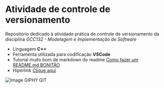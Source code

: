 # Atividade de controle de versionamento

Repositório dedicado à atividade prática de controle de versionamento da disciplina <i>GCC132 - Modelagem e Implementação de Software</i>

- Linguagem <b>C++</b>
- Ferramenta utilizada para codificação <b>VSCode</b>
- Tutorial muito bom de markdown do readme [Como fazer um README.md BONITÃO](https://raullesteves.medium.com/github-como-fazer-um-readme-md-bonit%C3%A3o-c85c8f154f8)
- Hiperlink <a href="https://media3.giphy.com/media/cFkiFMDg3iFoI/giphy.gif?cid=ecf05e47i1so9updsmvgbf57uhv5a66i49iqwwope7z2vyic&rid=giphy.gif&ct=g" target="_blank">Clique aqui</a>

![Image GIPHY GIT](https://raw.githubusercontent.com/gist/ManulMax/2d20af60d709805c55fd784ca7cba4b9/raw/bcfeac7604f674ace63623106eb8bb8471d844a6/github.gif)
